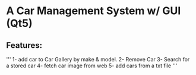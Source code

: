 # A Car Management System w/ GUI (Qt5)

## Features:
  '''
  1- add car to Car Gallery by make & model.
  2- Remove Car
  3- Search for a stored car
  4- fetch car image from web
  5- add cars from a txt file
  '''
